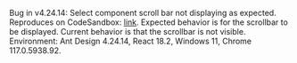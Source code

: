 Bug in v4.24.14: Select component scroll bar not displaying as expected. Reproduces on CodeSandbox: [link](https://codesandbox.io/s/ji-ben-shi-yong-antd-4-24-14-forked-z57pkm?file=/demo.tsx). Expected behavior is for the scrollbar to be displayed. Current behavior is that the scrollbar is not visible. Environment: Ant Design 4.24.14, React 18.2, Windows 11, Chrome 117.0.5938.92.
